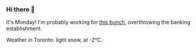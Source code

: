 ### Hi there :wave:

It's Monday! I'm probably working for [this bunch](https://github.com/kohofinancial), overthrowing the banking establishment.

Weather in Toronto: light snow, at -2°C.
